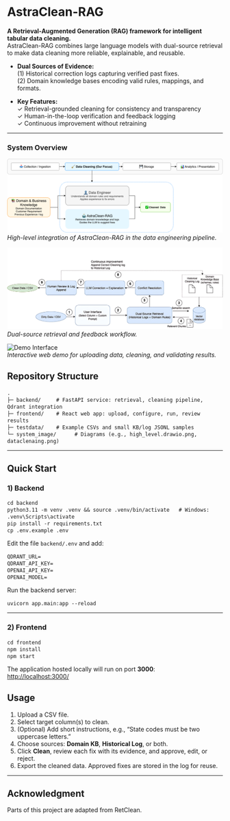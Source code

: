 # AstraClean-RAG

**A Retrieval-Augmented Generation (RAG) framework for intelligent tabular data cleaning.**  
AstraClean-RAG combines large language models with dual-source retrieval to make data cleaning more reliable, explainable, and reusable.

- **Dual Sources of Evidence:**  
  (1) Historical correction logs capturing verified past fixes.  
  (2) Domain knowledge bases encoding valid rules, mappings, and formats.  

- **Key Features:**  
  ✓ Retrieval-grounded cleaning for consistency and transparency  
  ✓ Human-in-the-loop verification and feedback logging  
  ✓ Continuous improvement without retraining  

---

### System Overview

![High-Level Pipeline](system_image/high_level.drawio.png)  
*High-level integration of AstraClean-RAG in the data engineering pipeline.*

![System Architecture](system_image/dataclenaing.png)  
*Dual-source retrieval and feedback workflow.*

![Demo Interface](system_image/demo.png)  
*Interactive web demo for uploading data, cleaning, and validating results.*


## Repository Structure

```
.
├─ backend/     # FastAPI service: retrieval, cleaning pipeline, Qdrant integration
├─ frontend/    # React web app: upload, configure, run, review results
├─ testdata/    # Example CSVs and small KB/log JSONL samples
└─ system_image/      # Diagrams (e.g., high_level.drawio.png, dataclenaing.png)
```

---

## Quick Start

### 1) Backend

```
cd backend
python3.11 -m venv .venv && source .venv/bin/activate   # Windows: .venv\Scripts\activate
pip install -r requirements.txt
cp .env.example .env
```

Edit the file `backend/.env` and add:

```
QDRANT_URL=
QDRANT_API_KEY=
OPENAI_API_KEY=
OPENAI_MODEL=
```

Run the backend server:

```
uvicorn app.main:app --reload
```

---

### 2) Frontend

```
cd frontend
npm install
npm start
```
The application hosted locally will run on port **3000**:  
[http://localhost:3000/](http://localhost:3000/)
## Usage

1. Upload a CSV file.  
2. Select target column(s) to clean.  
3. (Optional) Add short instructions, e.g., “State codes must be two uppercase letters.”  
4. Choose sources: **Domain KB**, **Historical Log**, or both.  
5. Click **Clean**, review each fix with its evidence, and approve, edit, or reject.  
6. Export the cleaned data. Approved fixes are stored in the log for reuse.

---

## Acknowledgment

Parts of this project are adapted from RetClean.

